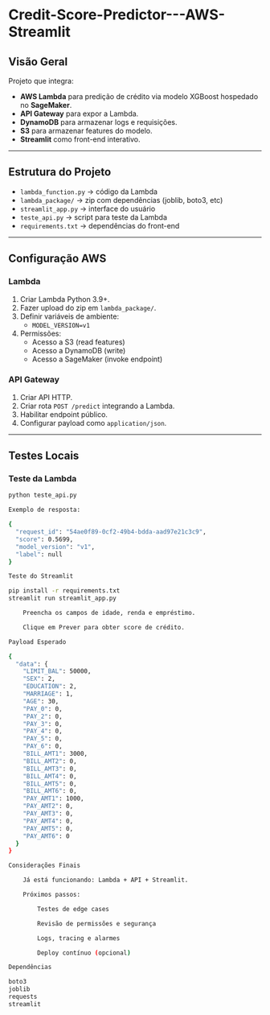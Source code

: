 # Credit-Score-Predictor---AWS-Streamlit
## Visão Geral
Projeto que integra:
- **AWS Lambda** para predição de crédito via modelo XGBoost hospedado no **SageMaker**.
- **API Gateway** para expor a Lambda.
- **DynamoDB** para armazenar logs e requisições.
- **S3** para armazenar features do modelo.
- **Streamlit** como front-end interativo.

---

## Estrutura do Projeto
- `lambda_function.py` → código da Lambda
- `lambda_package/` → zip com dependências (joblib, boto3, etc)
- `streamlit_app.py` → interface do usuário
- `teste_api.py` → script para teste da Lambda
- `requirements.txt` → dependências do front-end

---

## Configuração AWS

### Lambda
1. Criar Lambda Python 3.9+.
2. Fazer upload do zip em `lambda_package/`.
3. Definir variáveis de ambiente:
   - `MODEL_VERSION=v1`
4. Permissões:
   - Acesso a S3 (read features)
   - Acesso a DynamoDB (write)
   - Acesso a SageMaker (invoke endpoint)

### API Gateway
1. Criar API HTTP.
2. Criar rota `POST /predict` integrando a Lambda.
3. Habilitar endpoint público.
4. Configurar payload como `application/json`.

---

## Testes Locais

### Teste da Lambda
```bash
python teste_api.py

Exemplo de resposta:

{
  "request_id": "54ae0f89-0cf2-49b4-bdda-aad97e21c3c9",
  "score": 0.5699,
  "model_version": "v1",
  "label": null
}

Teste do Streamlit

pip install -r requirements.txt
streamlit run streamlit_app.py

    Preencha os campos de idade, renda e empréstimo.

    Clique em Prever para obter score de crédito.

Payload Esperado

{
  "data": {
    "LIMIT_BAL": 50000,
    "SEX": 2,
    "EDUCATION": 2,
    "MARRIAGE": 1,
    "AGE": 30,
    "PAY_0": 0,
    "PAY_2": 0,
    "PAY_3": 0,
    "PAY_4": 0,
    "PAY_5": 0,
    "PAY_6": 0,
    "BILL_AMT1": 3000,
    "BILL_AMT2": 0,
    "BILL_AMT3": 0,
    "BILL_AMT4": 0,
    "BILL_AMT5": 0,
    "BILL_AMT6": 0,
    "PAY_AMT1": 1000,
    "PAY_AMT2": 0,
    "PAY_AMT3": 0,
    "PAY_AMT4": 0,
    "PAY_AMT5": 0,
    "PAY_AMT6": 0
  }
}

Considerações Finais

    Já está funcionando: Lambda + API + Streamlit.

    Próximos passos:

        Testes de edge cases

        Revisão de permissões e segurança

        Logs, tracing e alarmes

        Deploy contínuo (opcional)

Dependências

boto3
joblib
requests
streamlit
